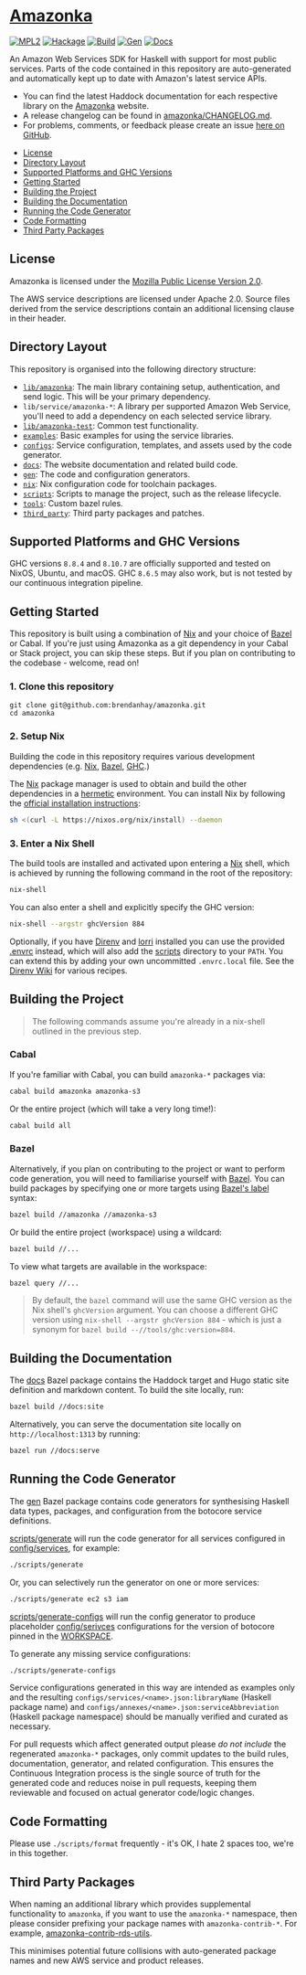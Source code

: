 # [Amazonka]

[![MPL2][license-badge]][license]
[![Hackage][hackage-badge]][hackage]
[![Build][build-badge]][actions]
[![Gen][gen-badge]][actions]
[![Docs][docs-badge]][actions]

[license]: https://opensource.org/licenses/MPL-2.0
[actions]: https://github.com/brendanhay/amazonka/actions
[license-badge]: https://img.shields.io/badge/license-MPL%202.0-blue.svg
[build-badge]: https://github.com/brendanhay/amazonka/workflows/build/badge.svg
[gen-badge]: https://github.com/brendanhay/amazonka/workflows/gen/badge.svg
[docs-badge]: https://github.com/brendanhay/amazonka/workflows/docs/badge.svg
[hackage]: http://hackage.haskell.org/package/amazonka
[hackage-badge]: https://img.shields.io/hackage/v/amazonka.svg

[Amazonka]: https://www.brendanhay.nz/amazonka
[Nix]: https://nixos.org/nix/
[Bazel]: https://bazel.build
[Bazel's label]: https://docs.bazel.build/versions/4.1.0/build-ref.html#labels
[GHC]: https://www.haskell.org/ghc/
[Direnv]: https://direnv.net
[Direnv Wiki]: https://github.com/direnv/direnv/wiki
[hermetic]: https://sre.google/sre-book/release-engineering/#hermetic-builds-nqslhnid
[lorri]: https://github.com/nix-community/lorri

An Amazon Web Services SDK for Haskell with support for most public services. Parts of the code contained in this repository are auto-generated and automatically kept up to date with Amazon's latest service APIs.

* You can find the latest Haddock documentation for each respective library on the [Amazonka] website.
* A release changelog can be found in [amazonka/CHANGELOG.md](amazonka/CHANGELOG.md).
* For problems, comments, or feedback please create an issue [here on GitHub](https://github.com/brendanhay/amazonka/issues).

- [License](#license)
- [Directory Layout](#directory-layout)
- [Supported Platforms and GHC Versions](#supported-platforms-and-ghc-versions)
- [Getting Started](#getting-started)
- [Building the Project](#building-the-project)
- [Building the Documentation](#building-the-documentation)
- [Running the Code Generator](#running-the-code-generator)
- [Code Formatting](#code-formatting)
- [Third Party Packages](#third-party-packages)

## License

Amazonka is licensed under the [Mozilla Public License Version 2.0](http://www.mozilla.org/MPL/).

The AWS service descriptions are licensed under Apache 2.0. Source files derived from the service descriptions contain an additional licensing clause in their header.

## Directory Layout

This repository is organised into the following directory structure:

* [`lib/amazonka`](lib/amazonka): The main library containing setup, authentication, and send logic. This will be your primary dependency.
* `lib/service/amazonka-*`: A library per supported Amazon Web Service, you'll need to add a dependency on each selected service library.
* [`lib/amazonka-test`](lib/amazonka-test): Common test functionality.
* [`examples`](examples): Basic examples for using the service libraries.
* [`configs`](configs): Service configuration, templates, and assets used by the code generator.
* [`docs`](docs): The website documentation and related build code.
* [`gen`](gen): The code and configuration generators.
* [`nix`](nix): Nix configuration code for toolchain packages.
* [`scripts`](scripts): Scripts to manage the project, such as the release lifecycle.
* [`tools`](tools): Custom bazel rules.
* [`third_party`](third_party): Third party packages and patches.

## Supported Platforms and GHC Versions

GHC versions `8.8.4` and `8.10.7` are officially supported and tested on NixOS, Ubuntu, and macOS. GHC `8.6.5` may also work, but is not tested by our continuous integration pipeline.

## Getting Started

This repository is built using a combination of [Nix] and your choice of [Bazel] or Cabal. If you're just using Amazonka as a git dependency in your Cabal or Stack project, you can skip these steps. But if you plan on contributing to the codebase - welcome, read on!

### 1. Clone this repository

```
git clone git@github.com:brendanhay/amazonka.git
cd amazonka
```

### 2. Setup Nix

Building the code in this repository requires various development dependencies (e.g. [Nix], [Bazel], [GHC].)

The [Nix] package manager is used to obtain and build the other dependencies in a [hermetic] environment. You can install Nix by following the [official installation instructions](https://nixos.org/guides/install-nix.html):

```bash
sh <(curl -L https://nixos.org/nix/install) --daemon
```

### 3. Enter a Nix Shell

The build tools are installed and activated upon entering a [Nix] shell, which is achieved by running the following command in the root of the repository:

```bash
nix-shell
```

You can also enter a shell and explicitly specify the GHC version:

```bash
nix-shell --argstr ghcVersion 884
```

Optionally, if you have [Direnv] and [lorri] installed you can use the provided [.envrc](.envrc) instead, which will also add the [scripts](scripts) directory to your `PATH`. You can extend this by adding your own uncommitted `.envrc.local` file. See the [Direnv Wiki] for various recipes.

## Building the Project

> The following commands assume you're already in a nix-shell outlined in the previous step.

### Cabal

If you're familiar with Cabal, you can build `amazonka-*` packages via:

```bash
cabal build amazonka amazonka-s3
```

Or the entire project (which will take a very long time!):

```bash
cabal build all
```

### Bazel

Alternatively, if you plan on contributing to the project or want to perform code generation, you will need to familiarise yourself with [Bazel]. You can build packages by specifying one or more targets using [Bazel's label] syntax:

```bash
bazel build //amazonka //amazonka-s3
```

Or build the entire project (workspace) using a wildcard:

```bash
bazel build //...
```

To view what targets are available in the workspace:

```bash
bazel query //...
```

> By default, the `bazel` command will use the same GHC version as the Nix shell's `ghcVersion` argument. You can choose a different GHC version using `nix-shell --argstr ghcVersion 884` - which is just a synonym for `bazel build --//tools/ghc:version=884`.

## Building the Documentation

The [docs](docs) Bazel package contains the Haddock target and Hugo static site definition and markdown content. To build the site locally, run:

```bash
bazel build //docs:site
```

Alternatively, you can serve the documentation site locally on `http://localhost:1313` by running:

```bash
bazel run //docs:serve
```

## Running the Code Generator

The [gen](gen) Bazel package contains code generators for synthesising Haskell data types, packages, and configuration from the botocore service definitions.

[scripts/generate](scripts/generate) will run the code generator for all services configured in [config/services](config/services), for example:

```bash
./scripts/generate
```

Or, you can selectively run the generator on one or more services:

```bash
./scripts/generate ec2 s3 iam
```

[scripts/generate-configs](scripts/generate-configs) will run the config generator to produce placeholder [config/serivces](config/services) configurations for the version of botocore pinned in the [WORKSPACE](WORKSPACE).

To generate any missing service configurations:

```bash
./scripts/generate-configs
```

Service configurations generated in this way are intended as examples only and the resulting `configs/services/<name>.json:libraryName` (Haskell package name) and `configs/annexes/<name>.json:serviceAbbreviation` (Haskell package namespace) should be manually verified and curated as necessary.

For pull requests which affect generated output please _do not include_ the regenerated `amazonka-*` packages, only commit updates to the build rules, documentation, generator, and related configuration. This ensures the Continuous Integration process is the single source of truth for the generated code and reduces noise in pull requests, keeping them reviewable and focused on actual generator code/logic changes.

## Code Formatting

Please use `./scripts/format` frequently - it's OK, I hate 2 spaces too, we're in this together.

## Third Party Packages

When naming an additional library which provides supplemental functionality to `amazonka`, if you want to use the `amazonka-*` namespace, then please consider prefixing your package names with `amazonka-contrib-*`. For example, [amazonka-contrib-rds-utils](https://hackage.haskell.org/package/amazonka-contrib-rds-utils).

This minimises potential future collisions with auto-generated package names and new AWS service and product releases.
